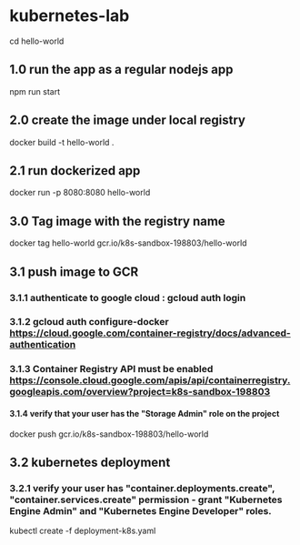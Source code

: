 # kubernetes-lab

cd hello-world

## 1.0 run the app as a regular nodejs app
npm run start

## 2.0 create the image under local registry
docker build -t hello-world .

## 2.1 run dockerized app 
docker run -p 8080:8080 hello-world

## 3.0 Tag image with the registry name
docker tag hello-world gcr.io/k8s-sandbox-198803/hello-world

## 3.1 push image to GCR
### 3.1.1 authenticate to google cloud : gcloud auth login
### 3.1.2 gcloud auth configure-docker https://cloud.google.com/container-registry/docs/advanced-authentication
### 3.1.3 Container Registry API must be enabled https://console.cloud.google.com/apis/api/containerregistry.googleapis.com/overview?project=k8s-sandbox-198803
#### 3.1.4 verify that your user has the "Storage Admin" role on the project

docker push gcr.io/k8s-sandbox-198803/hello-world

## 3.2 kubernetes deployment
### 3.2.1 verify your user has "container.deployments.create", "container.services.create" permission - grant "Kubernetes Engine Admin" and "Kubernetes Engine Developer" roles.
kubectl create -f deployment-k8s.yaml 